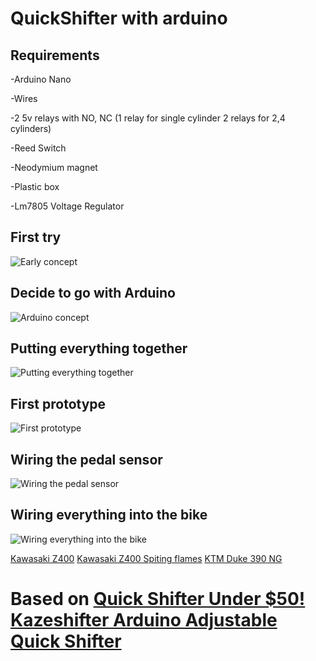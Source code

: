# QuickShifter with arduino
 ## Requirements 
 -Arduino Nano
 
 -Wires
 
 -2 5v relays with NO, NC (1 relay for single cylinder 2 relays for 2,4 cylinders)
 
 -Reed Switch 
 
 -Neodymium magnet
 
 -Plastic box
 
 -Lm7805 Voltage Regulator
 
 
## First try
![Early concept](https://user-images.githubusercontent.com/21134775/159811593-9a39a69d-e41f-4410-9c7d-226858435ee7.jpg)

## Decide to go with Arduino

![Arduino concept](https://user-images.githubusercontent.com/21134775/159811734-06951104-fe1f-4825-acd1-91eca2971564.png)

## Putting everything together 

![Putting everything together](https://user-images.githubusercontent.com/21134775/159811866-41f08462-3997-4b1e-b88c-13513563f0a1.png)

## First prototype

![First prototype](https://user-images.githubusercontent.com/21134775/159811983-b27a8777-bd45-413d-a9ce-a6b2e6b97ce2.jpg)

## Wiring the pedal sensor

![Wiring the pedal sensor](https://user-images.githubusercontent.com/21134775/159812056-c486a22d-d6b9-4d3f-9735-d2d18f9a8236.jpg)

## Wiring everything into the bike

![Wiring everything into the bike](https://user-images.githubusercontent.com/21134775/159812168-cf98ead4-4eba-4f61-8879-420b01a68855.jpg)

[Kawasaki Z400](https://www.youtube.com/watch?v=xHtklOINRBA)
[Kawasaki Z400 Spiting flames](https://www.youtube.com/watch?v=g-vOS_BFNVc)
[KTM Duke 390 NG](https://photos.app.goo.gl/w2ES6YKBYKDEgK4L9)


# Based on [Quick Shifter Under $50! Kazeshifter Arduino Adjustable Quick Shifter](https://www.instructables.com/10-Quick-Shifter-Kazeshifter-Arduino-Adjustable-Qu/)
